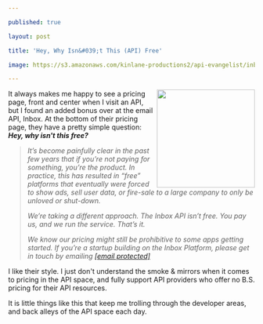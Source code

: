 ---
published: true
layout: post
title: 'Hey, Why Isn&#039;t This (API) Free'
image: https://s3.amazonaws.com/kinlane-productions2/api-evangelist/inbox-app/inbox-app-api-logo.png
---

<p><a href="https://www.inboxapp.com/"><img src="https://s3.amazonaws.com/kinlane-productions2/api-evangelist/inbox-app/inbox-app-api-logo.png" alt="" width="200" align="right" /></a>
<p>It always makes me happy to see a pricing page, front and center when I visit an API, but I found an added bonus over at the email API, Inbox. At the bottom of their pricing page, they have a pretty simple question: <em><strong>Hey, why isn't this free?</strong></em>
<blockquote><em>
<p>It&rsquo;s become painfully clear in the past few years that if you&rsquo;re not paying for something, you&rsquo;re the product. In practice, this has resulted in &ldquo;free&rdquo; platforms that eventually were forced to show ads, sell user data, or fire-sale to a large company to only be unloved or shut-down.
<p>We&rsquo;re taking a different approach. The Inbox API isn&rsquo;t free. You pay us, and we run the service. That&rsquo;s it.
<p>We know our pricing might still be prohibitive to some apps getting started. If you&rsquo;re a startup building on the Inbox Platform, please get in touch by emailing <a href="/cdn-cgi/l/email-protection" class="__cf_email__" data-cfemail="81f2f4f1f1eef3f5c1e8efe3eef9e0f1f1afe2eeecaf">[email&#160;protected]</a>
</em></blockquote>
<p>I like their style. I just don't understand the smoke &amp; mirrors when it comes to pricing in the API space, and fully support API providers who offer no B.S. pricing for their API resources.
<p>It is little things like this that keep me trolling through the developer areas, and back alleys of the API space each day.

